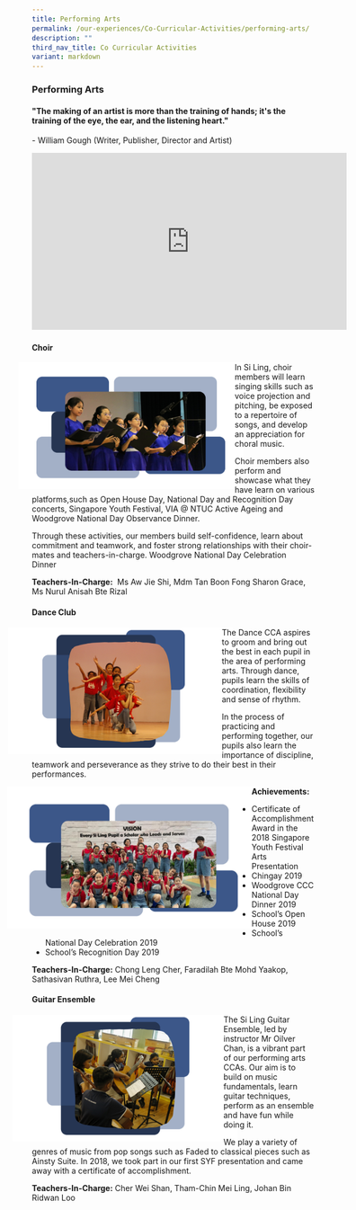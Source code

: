 ```yaml
---
title: Performing Arts
permalink: /our-experiences/Co-Curricular-Activities/performing-arts/
description: ""
third_nav_title: Co Curricular Activities
variant: markdown
---
```

### Performing Arts

#### "The making of an artist is more than the training of hands;&nbsp;it's the training of the eye, the ear, and the listening heart."

\- William Gough (Writer, Publisher, Director and Artist)

<iframe width="560" height="315" src="https://www.youtube.com/embed/ST3UG2o1fgY" title="YouTube video player" frameborder="0" allow="accelerometer; autoplay; clipboard-write; encrypted-media; gyroscope; picture-in-picture" allowfullscreen=""></iframe>

#### Choir

<img src="/images/Choir_.png" style="width:400px;margin-right:-15px;margin-left:-24px" align="left"> 

In Si Ling, choir members will learn singing skills such as voice projection and pitching, be exposed to a repertoire of songs, and develop an appreciation for choral music. 

Choir members also perform and showcase what they have learn on various platforms,such as Open House Day, National Day and Recognition Day concerts, Singapore Youth Festival, VIA @ NTUC Active Ageing and Woodgrove National Day Observance Dinner.&nbsp;

Through these activities, our members build self-confidence, learn about commitment and teamwork, and foster strong relationships with their choir-mates and teachers-in-charge.&nbsp;Woodgrove National Day Celebration Dinner&nbsp;

  

**Teachers-In-Charge:**&nbsp;     Ms Aw Jie Shi, Mdm Tan Boon Fong Sharon Grace, Ms Nurul Anisah Bte Rizal

#### Dance Club

<img src="/images/Dance.png" style="width:400px;margin-right:-20px;margin-left:-42px" align="left"> 

The Dance CCA aspires to groom and bring out the best in each pupil in the area of performing arts. Through dance, pupils learn the skills of coordination, flexibility and sense of rhythm.&nbsp;  

In the process of practicing and performing together, our pupils also learn the importance of discipline, teamwork and perseverance as they strive to do their best in their performances.

<img src="/images/Dance__cca.png" style="width:450px;margin-right:-15px; margin-left:-44px" align="left"> 

**Achievements:**

*   Certificate of Accomplishment Award in the 2018 Singapore Youth Festival Arts Presentation&nbsp;
*   Chingay 2019
*   Woodgrove CCC National Day Dinner 2019
*   School’s Open House 2019
*   School’s National Day Celebration 2019
*   School’s Recognition Day 2019

**Teachers-In-Charge:**&nbsp;Chong Leng Cher, Faradilah Bte Mohd Yaakop, Sathasivan Ruthra, Lee Mei Cheng

#### Guitar Ensemble

<img src="/images/Guitar.png" style="width:400px;margin-right:-25px;margin-left:-34px" align="left">

The Si Ling Guitar Ensemble, led by instructor Mr Oilver Chan, is a vibrant part of our performing arts CCAs. Our aim is to build on music fundamentals, learn guitar techniques, perform as an ensemble and have fun while doing it.&nbsp;

We play a variety of genres of music from pop songs such as Faded to classical pieces such as Ainsty Suite. In 2018, we took part in our first SYF presentation and came away with a certificate of accomplishment.

**Teachers-In-Charge:**&nbsp;Cher Wei Shan, Tham-Chin Mei Ling, Johan Bin Ridwan Loo